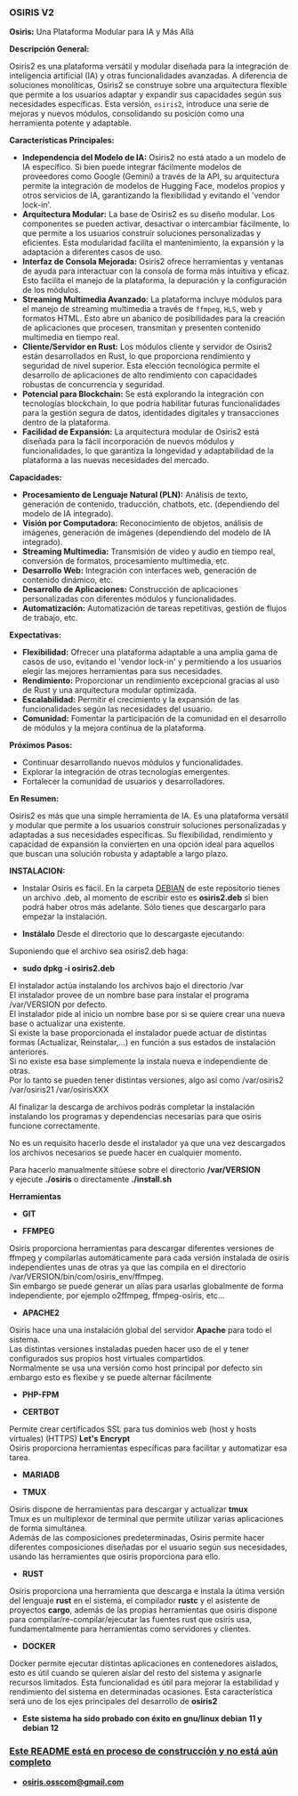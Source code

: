 
<h3>OSIRIS V2</h3>

**Osiris:** Una Plataforma Modular para IA y Más Allá

**Descripción General:**

Osiris2 es una plataforma versátil y modular diseñada para la integración de inteligencia artificial (IA) y otras funcionalidades avanzadas. A diferencia de soluciones monolíticas, Osiris2 se construye sobre una arquitectura flexible que permite a los usuarios adaptar y expandir sus capacidades según sus necesidades específicas. Esta versión, `osiris2`, introduce una serie de mejoras y nuevos módulos, consolidando su posición como una herramienta potente y adaptable.

**Características Principales:**

*   **Independencia del Modelo de IA:** Osiris2 no está atado a un modelo de IA específico. Si bien puede integrar fácilmente modelos de proveedores como Google (Gemini) a través de la API, su arquitectura permite la integración de modelos de Hugging Face, modelos propios y otros servicios de IA, garantizando la flexibilidad y evitando el 'vendor lock-in'.
*   **Arquitectura Modular:** La base de Osiris2 es su diseño modular. Los componentes se pueden activar, desactivar o intercambiar fácilmente, lo que permite a los usuarios construir soluciones personalizadas y eficientes. Esta modularidad facilita el mantenimiento, la expansión y la adaptación a diferentes casos de uso.
*   **Interfaz de Consola Mejorada:** Osiris2 ofrece herramientas y ventanas de ayuda para interactuar con la consola de forma más intuitiva y eficaz. Esto facilita el manejo de la plataforma, la depuración y la configuración de los módulos.
*   **Streaming Multimedia Avanzado:** La plataforma incluye módulos para el manejo de streaming multimedia a través de `ffmpeg`, `HLS`, web y formatos HTML. Esto abre un abanico de posibilidades para la creación de aplicaciones que procesen, transmitan y presenten contenido multimedia en tiempo real.
*   **Cliente/Servidor en Rust:**  Los módulos cliente y servidor de Osiris2 están desarrollados en Rust, lo que proporciona rendimiento y seguridad de nivel superior. Esta elección tecnológica permite el desarrollo de aplicaciones de alto rendimiento con capacidades robustas de concurrencia y seguridad.
*   **Potencial para Blockchain:** Se está explorando la integración con tecnologías blockchain, lo que podría habilitar futuras funcionalidades para la gestión segura de datos, identidades digitales y transacciones dentro de la plataforma.
*   **Facilidad de Expansión:** La arquitectura modular de Osiris2 está diseñada para la fácil incorporación de nuevos módulos y funcionalidades, lo que garantiza la longevidad y adaptabilidad de la plataforma a las nuevas necesidades del mercado.

**Capacidades:**

*   **Procesamiento de Lenguaje Natural (PLN):** Análisis de texto, generación de contenido, traducción, chatbots, etc. (dependiendo del modelo de IA integrado).
*   **Visión por Computadora:** Reconocimiento de objetos, análisis de imágenes, generación de imágenes (dependiendo del modelo de IA integrado).
*   **Streaming Multimedia:** Transmisión de vídeo y audio en tiempo real, conversión de formatos, procesamiento multimedia, etc.
*   **Desarrollo Web:** Integración con interfaces web, generación de contenido dinámico, etc.
*   **Desarrollo de Aplicaciones:** Construcción de aplicaciones personalizadas con diferentes módulos y funcionalidades.
*   **Automatización:** Automatización de tareas repetitivas, gestión de flujos de trabajo, etc.

**Expectativas:**

*   **Flexibilidad:** Ofrecer una plataforma adaptable a una amplia gama de casos de uso, evitando el 'vendor lock-in' y permitiendo a los usuarios elegir las mejores herramientas para sus necesidades.
*   **Rendimiento:** Proporcionar un rendimiento excepcional gracias al uso de Rust y una arquitectura modular optimizada.
*   **Escalabilidad:** Permitir el crecimiento y la expansión de las funcionalidades según las necesidades del usuario.
*   **Comunidad:** Fomentar la participación de la comunidad en el desarrollo de módulos y la mejora continua de la plataforma.

**Próximos Pasos:**

*   Continuar desarrollando nuevos módulos y funcionalidades.
*   Explorar la integración de otras tecnologías emergentes.
*   Fortalecer la comunidad de usuarios y desarrolladores.

**En Resumen:**

Osiris2 es más que una simple herramienta de IA. Es una plataforma versátil y modular que permite a los usuarios construir soluciones personalizadas y adaptadas a sus necesidades específicas. Su flexibilidad, rendimiento y capacidad de expansión la convierten en una opción ideal para aquellos que buscan una solución robusta y adaptable a largo plazo.

**INSTALACION:** 

* Instalar Osiris es fácil. En la carpeta [DEBIAN](DEBIAN/) de este repositorio tienes un archivo .deb, al momento de escribir esto es **osiris2.deb** si bien podrá haber otros más adelante. Sólo tienes que descargarlo para empezar la instalación. 

* **Instálalo** Desde el directorio que lo descargaste ejecutando:

Suponiendo que el archivo sea osiris2.deb haga:

*    **sudo dpkg -i osiris2.deb**

 El instalador actúa instalando los archivos bajo el directorio /var  
 El instalador provee de un nombre base para instalar el programa /var/VERSION por defecto.  
 El instalador pide al inicio un nombre base por si se quiere crear una nueva base o actualizar una existente.  
 Si existe la base proporcionada el instalador puede actuar de distintas formas (Actualizar, Reinstalar,...) en función a sus estados de instalación anteriores.  
 Si no existe esa base simplemente la instala nueva e independiente de otras.   
 Por lo tanto se pueden tener distintas versiones, algo así como /var/osiris2 /var/osiris21 /var/osirisXXX  

Al finalizar la descarga de archivos podrás completar la instalación instalando los programas y dependencias necesarias para que osiris funcione correctamente.  

No es un requisito hacerlo desde el instalador ya que una vez descargados los archivos necesarios se puede hacer en cualquier momento.  

Para hacerlo manualmente sitúese sobre el directorio **/var/VERSION**  
y ejecute  **./osiris**  o directamente  **./install.sh**  




**Herramientas**

* **GIT**

* **FFMPEG**

Osiris proporciona herramientas para descargar diferentes versiones de ffmpeg y compilarlas automáticamente para cada versión instalada de osiris independientes unas de otras ya que las compila en el directorio /var/VERSION/bin/com/osiris_env/ffmpeg.  
Sin embargo se puede generar un alias para usarlas globalmente de forma independiente, por ejemplo o2ffmpeg, ffmpeg-osiris, etc...  

* **APACHE2**

Osiris hace una una instalación global del servidor **Apache** para todo el sistema.  
Las distintas versiones instaladas pueden hacer uso de el y tener configurados sus propios host virtuales compartidos.  
Normalmente se usa una versión como host principal por defecto sin embargo esto es flexibe y se puede alternar fácilmente

* **PHP-FPM**  

* **CERTBOT**

Permite crear certificados SSL para tus dominios web (host y hosts virtuales) (HTTPS) **Let's Encrypt**  
Osiris proporciona herramientas específicas para facilitar y automatizar esa tarea.   


* **MARIADB**  

* **TMUX**  

Osiris dispone de herramientas para descargar y actualizar **tmux**  
Tmux es un multiplexor de terminal que permite utilizar varias aplicaciones de forma simultánea.  
Además de las composiciones predeterminadas, Osiris permite hacer diferentes composiciones diseñadas por el usuario según sus necesidades, usando las herramientes que osiris proporciona para ello.  

* **RUST**

Osiris proporciona una herramienta que descarga e instala la útima versión del lenguaje **rust** en el sistema, el compilador **rustc** y el asistente de proyectos **cargo**, además de las propias herramientas que osiris dispone para compilar/re-compilar/ejecutar las fuentes rust que osiris usa, fundamentalmente para herramientas como servidores y clientes.   


* **DOCKER**

Docker permite ejecutar distintas aplicaciones en contenedores aislados, esto es útil cuando se quieren aislar del resto del sistema y asignarle recursos limitados. Esta funcionalidad es útil para mejorar la estabilidad y rendimiento del sistema en determinadas ocasiones. Esta característica será uno de los ejes principales del desarrollo de **osiris2**  



* **Este sistema ha sido probado con éxito en gnu/linux debian 11 y debian 12**


<h3><u> Este README está en proceso de construcción y no está aún completo </u></h3>



* **osiris.osscom@gmail.com**


